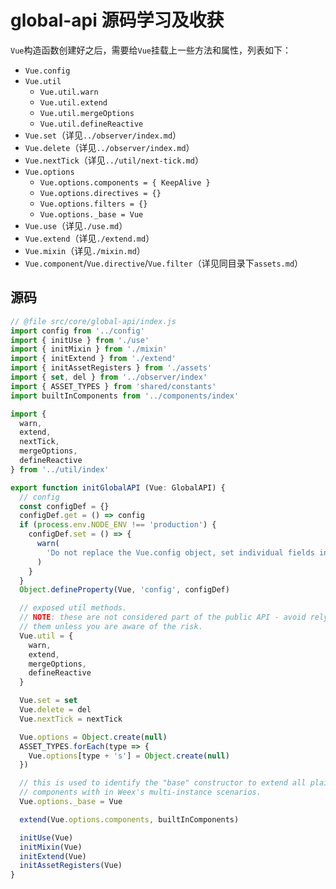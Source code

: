 # global-api 源码学习及收获

`Vue`构造函数创建好之后，需要给`Vue`挂载上一些方法和属性，列表如下：

- `Vue.config`
- `Vue.util`
    - `Vue.util.warn`
    - `Vue.util.extend`
    - `Vue.util.mergeOptions`
    - `Vue.util.defineReactive`
- `Vue.set`（详见`../observer/index.md`）
- `Vue.delete`（详见`../observer/index.md`）
- `Vue.nextTick`（详见`../util/next-tick.md`）
- `Vue.options`
    - `Vue.options.components = { KeepAlive }`
    - `Vue.options.directives = {}`
    - `Vue.options.filters = {}`
    - `Vue.options._base = Vue`
- `Vue.use`（详见`./use.md`）
- `Vue.extend`（详见`./extend.md`）
- `Vue.mixin`（详见`./mixin.md`）
- `Vue.component`/`Vue.directive`/`Vue.filter`（详见同目录下`assets.md`）


## 源码

```js
// @file src/core/global-api/index.js
import config from '../config'
import { initUse } from './use'
import { initMixin } from './mixin'
import { initExtend } from './extend'
import { initAssetRegisters } from './assets'
import { set, del } from '../observer/index'
import { ASSET_TYPES } from 'shared/constants'
import builtInComponents from '../components/index'

import {
  warn,
  extend,
  nextTick,
  mergeOptions,
  defineReactive
} from '../util/index'

export function initGlobalAPI (Vue: GlobalAPI) {
  // config
  const configDef = {}
  configDef.get = () => config
  if (process.env.NODE_ENV !== 'production') {
    configDef.set = () => {
      warn(
        'Do not replace the Vue.config object, set individual fields instead.'
      )
    }
  }
  Object.defineProperty(Vue, 'config', configDef)

  // exposed util methods.
  // NOTE: these are not considered part of the public API - avoid relying on
  // them unless you are aware of the risk.
  Vue.util = {
    warn,
    extend,
    mergeOptions,
    defineReactive
  }

  Vue.set = set
  Vue.delete = del
  Vue.nextTick = nextTick

  Vue.options = Object.create(null)
  ASSET_TYPES.forEach(type => {
    Vue.options[type + 's'] = Object.create(null)
  })

  // this is used to identify the "base" constructor to extend all plain-object
  // components with in Weex's multi-instance scenarios.
  Vue.options._base = Vue

  extend(Vue.options.components, builtInComponents)

  initUse(Vue)
  initMixin(Vue)
  initExtend(Vue)
  initAssetRegisters(Vue)
}
```